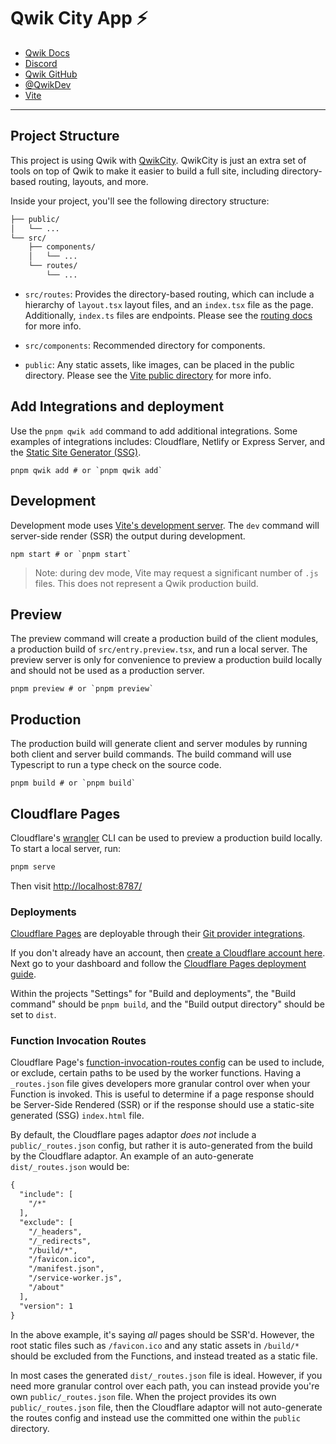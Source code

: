 # Qwik City App ⚡️

- [Qwik Docs](https://qwik.dev/)
- [Discord](https://qwik.dev/chat)
- [Qwik GitHub](https://github.com/QwikDev/qwik)
- [@QwikDev](https://twitter.com/QwikDev)
- [Vite](https://vitejs.dev/)

---

## Project Structure

This project is using Qwik with [QwikCity](https://qwik.dev/qwikcity/overview/). QwikCity is just
an extra set of tools on top of Qwik to make it easier to build a full site, including
directory-based routing, layouts, and more.

Inside your project, you'll see the following directory structure:

```markdown
├── public/
│   └── ...
└── src/
    ├── components/
    │   └── ...
    └── routes/
        └── ...
```

- `src/routes`: Provides the directory-based routing, which can include a hierarchy of
  `layout.tsx` layout files, and an `index.tsx` file as the page. Additionally, `index.ts` files
  are endpoints. Please see the [routing docs](https://qwik.dev/qwikcity/routing/overview/) for
  more info.

- `src/components`: Recommended directory for components.

- `public`: Any static assets, like images, can be placed in the public directory. Please see the
  [Vite public directory](https://vitejs.dev/guide/assets.html#the-public-directory) for more info.

## Add Integrations and deployment

Use the `pnpm qwik add` command to add additional integrations. Some examples of integrations
includes: Cloudflare, Netlify or Express Server, and the
[Static Site Generator (SSG)](https://qwik.dev/qwikcity/guides/static-site-generation/).

```shell
pnpm qwik add # or `pnpm qwik add`
```

## Development

Development mode uses [Vite's development server](https://vitejs.dev/). The `dev` command will
server-side render (SSR) the output during development.

```shell
npm start # or `pnpm start`
```

> Note: during dev mode, Vite may request a significant number of `.js` files. This does not
> represent a Qwik production build.

## Preview

The preview command will create a production build of the client modules, a production build of
`src/entry.preview.tsx`, and run a local server. The preview server is only for convenience to
preview a production build locally and should not be used as a production server.

```shell
pnpm preview # or `pnpm preview`
```

## Production

The production build will generate client and server modules by running both client and server build
commands. The build command will use Typescript to run a type check on the source code.

```shell
pnpm build # or `pnpm build`
```

## Cloudflare Pages

Cloudflare's [wrangler](https://github.com/cloudflare/wrangler) CLI can be used to preview a
production build locally. To start a local server, run:

```markdown
pnpm serve
```

Then visit [http://localhost:8787/](http://localhost:8787/)

### Deployments

[Cloudflare Pages](https://pages.cloudflare.com/) are deployable through their
[Git provider integrations](https://developers.cloudflare.com/pages/platform/git-integration/).

If you don't already have an account, then
[create a Cloudflare account here](https://dash.cloudflare.com/sign-up/pages). Next go to your
dashboard and follow the
[Cloudflare Pages deployment guide](https://developers.cloudflare.com/pages/framework-guides/deploy-anything/).

Within the projects "Settings" for "Build and deployments", the "Build command" should be
`pnpm build`, and the "Build output directory" should be set to `dist`.

### Function Invocation Routes

Cloudflare Page's
[function-invocation-routes config](https://developers.cloudflare.com/pages/platform/functions/routing/#functions-invocation-routes)
can be used to include, or exclude, certain paths to be used by the worker functions. Having a
`_routes.json` file gives developers more granular control over when your Function is invoked. This
is useful to determine if a page response should be Server-Side Rendered (SSR) or if the response
should use a static-site generated (SSG) `index.html` file.

By default, the Cloudflare pages adaptor _does not_ include a `public/_routes.json` config, but
rather it is auto-generated from the build by the Cloudflare adaptor. An example of an
auto-generate `dist/_routes.json` would be:

```markdown
{
  "include": [
    "/*"
  ],
  "exclude": [
    "/_headers",
    "/_redirects",
    "/build/*",
    "/favicon.ico",
    "/manifest.json",
    "/service-worker.js",
    "/about"
  ],
  "version": 1
}
```

In the above example, it's saying _all_ pages should be SSR'd. However, the root static files such as
`/favicon.ico` and any static assets in `/build/*` should be excluded from the Functions, and instead
treated as a static file.

In most cases the generated `dist/_routes.json` file is ideal. However, if you need more granular
control over each path, you can instead provide you're own `public/_routes.json` file. When the
project provides its own `public/_routes.json` file, then the Cloudflare adaptor will not
auto-generate the routes config and instead use the committed one within the `public` directory.
